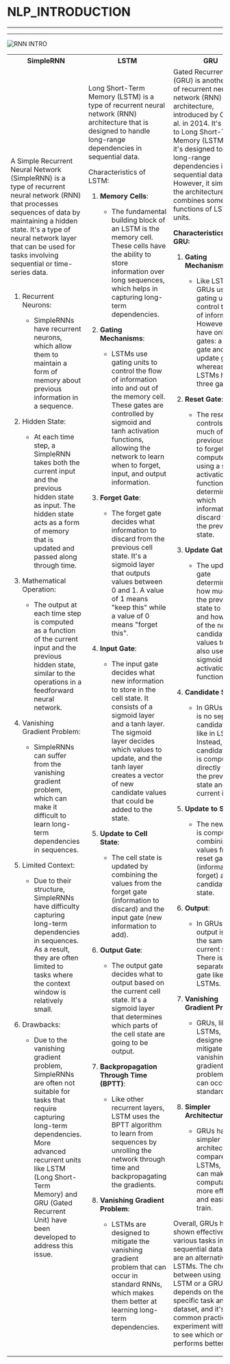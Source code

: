 # NLP_INTRODUCTION
---
---



![RNN INTRO](https://github.com/MANOJ-S-NEGI/NLP_INTRODUCTION/assets/99602627/c6c56de4-d228-4b6b-9bd7-fd8bd62beb09)

<table>
  <tr>
    <th>SimpleRNN</th>
    <th>LSTM</th>
    <th>GRU</th>
  </tr>
  <tr>
    <td>
    A Simple Recurrent Neural Network (SimpleRNN) is a type of recurrent neural network (RNN) that processes sequences of data by maintaining a hidden state. It's a type of neural network layer that can be used for tasks 
      involving sequential or time-series data.<br><br>

  1. Recurrent Neurons:
     * SimpleRNNs have recurrent neurons, which allow them to maintain a form of memory about previous information in a sequence.

  2. Hidden State:
     * At each time step, a SimpleRNN takes both the current input and the previous hidden state as input. The hidden state acts as a form of memory that is updated and passed along through time.
  
  3. Mathematical Operation:
     * The output at each time step is computed as a function of the current input and the previous hidden state, similar to the operations in a feedforward neural network.

  4. Vanishing Gradient Problem:
     * SimpleRNNs can suffer from the vanishing gradient problem, which can make it difficult to learn long-term dependencies in sequences.
  
  5. Limited Context:
     * Due to their structure, SimpleRNNs have difficulty capturing long-term dependencies in sequences. As a result, they are often limited to tasks where the context window is relatively small.
  
  
  6. Drawbacks:
      * Due to the vanishing gradient problem, SimpleRNNs are often not suitable for tasks that require capturing long-term dependencies. More advanced recurrent units like LSTM (Long Short-Term Memory) and GRU (Gated Recurrent Unit) have been developed to address this issue.
   
  </td>
<td>
 Long Short-Term Memory (LSTM) is a type of recurrent neural network (RNN) architecture that is designed to handle long-range dependencies in sequential data.

Characteristics of LSTM:

1. **Memory Cells**:
   - The fundamental building block of an LSTM is the memory cell. These cells have the ability to store information over long sequences, which helps in capturing long-term dependencies.

2. **Gating Mechanisms**:
   - LSTMs use gating units to control the flow of information into and out of the memory cell. These gates are controlled by sigmoid and tanh activation functions, allowing the network to learn when to forget, input, and output information.

3. **Forget Gate**:
   - The forget gate decides what information to discard from the previous cell state. It's a sigmoid layer that outputs values between 0 and 1. A value of 1 means "keep this" while a value of 0 means "forget this".

4. **Input Gate**:
   - The input gate decides what new information to store in the cell state. It consists of a sigmoid layer and a tanh layer. The sigmoid layer decides which values to update, and the tanh layer creates a vector of new candidate values that could be added to the state.

5. **Update to Cell State**:
   - The cell state is updated by combining the values from the forget gate (information to discard) and the input gate (new information to add).

6. **Output Gate**:
   - The output gate decides what to output based on the current cell state. It's a sigmoid layer that determines which parts of the cell state are going to be output.

7. **Backpropagation Through Time (BPTT)**:
   - Like other recurrent layers, LSTM uses the BPTT algorithm to learn from sequences by unrolling the network through time and backpropagating the gradients.

8. **Vanishing Gradient Problem**:
   - LSTMs are designed to mitigate the vanishing gradient problem that can occur in standard RNNs, which makes them better at learning long-term dependencies.


    
  </td>

  <td>
Gated Recurrent Units (GRU) is another type of recurrent neural network (RNN) architecture, introduced by Cho et al. in 2014. It's similar to Long Short-Term Memory (LSTM) in that it's designed to handle long-range dependencies in sequential data. However, it simplifies the architecture and combines some of the functions of LSTM units.

**Characteristics of GRU:**

1. **Gating Mechanisms**:
   - Like LSTMs, GRUs use gating units to control the flow of information. However, GRUs have only two gates: a reset gate and an update gate, whereas LSTMs have three gates.

2. **Reset Gate**:
   - The reset gate controls how much of the previous state to forget. It is computed using a sigmoid activation function and determines which information to discard from the previous state.

3. **Update Gate**:
   - The update gate determines how much of the previous state to keep and how much of the new candidate values to add. It also uses a sigmoid activation function.

4. **Candidate State**:
   - In GRUs, there is no separate candidate state like in LSTMs. Instead, a new candidate state is computed directly from the previous state and the current input.

5. **Update to State**:
   - The new state is computed by combining the values from the reset gate (information to forget) and the candidate state.

6. **Output**:
   - In GRUs, the output is simply the same as the current state. There is no separate output gate like in LSTMs.

7. **Vanishing Gradient Problem**:
   - GRUs, like LSTMs, are designed to mitigate the vanishing gradient problem that can occur in standard RNNs.

8. **Simpler Architecture**:
   - GRUs have a simpler architecture compared to LSTMs, which can make them computationally more efficient and easier to train.

Overall, GRUs have shown effectiveness in various tasks involving sequential data and are an alternative to LSTMs. The choice between using an LSTM or a GRU often depends on the specific task and dataset, and it's common practice to experiment with both to see which one performs better.
    
  </td>
  </tr>
</table>

